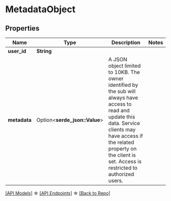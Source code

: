 # MetadataObject

## Properties

Name | Type | Description | Notes
------------ | ------------- | ------------- | -------------
**user_id** | **String** |  | 
**metadata** | Option<**serde_json::Value**> | A JSON object limited to 10KB. The owner identified by the sub will always have access to read and update this data. Service clients may have access if the related property on the client is set. Access is restricted to authorized users. | 

[[API Models]](./README.md#documentation-for-models) ☆ [[API Endpoints]](./README.md#documentation-for-api-endpoints) ☆ [[Back to Repo]](./README.md)


